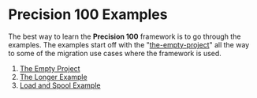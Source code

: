 # Precision 100 Examples

The best way to learn the **Precision 100** framework is to go through the examples. The examples start off with the "[the-empty-project](./the-empty-project.md)" all the way to some of the migration use cases where the framework is used.

1. [The Empty Project](./the-empty-project.md)
2. [The Longer Example](./the-longer-example.md)
3. [Load and Spool Example](./load-and-spool.md)
